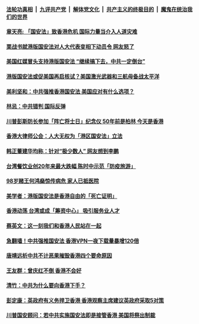 ####  [法轮功真相](../../../../basic/blob/master/README.md?t=05261101) &nbsp;|&nbsp; [九评共产党](../../../../9ping.md/blob/master/README.md?t=05261101) &nbsp;|&nbsp; [解体党文化](../../../../jtdwh.md/blob/master/README.md?t=05261101)  &nbsp;|&nbsp; [共产主义的终极目的](../../../../gczydzjmd.md/blob/master/README.md?t=05261101) &nbsp;|&nbsp; [魔鬼在统治我们的世界](../../../../mgztzwmdsj.md/blob/master/README.md?t=05261101) 

#### [章天亮: 「国安法」致香港危机  国际力量当介入人道灾难](../pages/soh55/383017.md?t=05261101) 
#### [栗战书就港版国安法对人大代表变相下动员令 网友怒了](../pages/soh55/383005.md?t=05261101) 
#### [美国红媒冒头支持港版国安法 “继续搞下去，中共一定倒台”](../pages/soh55/382930.md?t=05261101) 
#### [港版国安法或促美国再启核试？美国激光武器和三航母备战太平洋 ](../pages/soh55/382885.md?t=05261101) 
#### [美利坚和：中共强推香港国安法 美国应对有什么选项？](../pages/soh55/382918.md?t=05261101) 
#### [林忌：中共错判  国际反弹](../pages/soh55/382894.md?t=05261101) 
#### [川普彭斯防长参加「阵亡将士日」纪念仪  50年前是柏林 今天是香港](../pages/soh55/382870.md?t=05261101) 
#### [香港大律师公会：人大无权为「港区国安法」立法](../pages/soh55/382804.md?t=05261101) 
#### [韩正董建华均称：针对“极少数人”  网友想到李鹏](../pages/soh55/382807.md?t=05261101) 
#### [台湾餐饮业创20年来最大跌幅  陈时中示范「防疫旅游」](../pages/soh55/382765.md?t=05261101) 
#### [98岁赌王何鸿燊惊传病危 家人已抵医院](../pages/soh55/382792.md?t=05261101) 
#### [美学者：港版国安法是香港自由的「死亡证明」](../pages/soh55/382762.md?t=05261101) 
#### [香港动荡 台湾或成「筹资中心」 吸引服务业人才](../pages/soh55/382711.md?t=05261101) 
#### [蔡英文：这一刻我们和香港人民站在一起](../pages/soh55/382642.md?t=05261101) 
#### [急翻墙！中共强推国安法 香港VPN一夜下载量暴增120倍 ](../pages/soh55/382660.md?t=05261101) 
#### [唐靖远析中共不计恶果摧毁香港四个要命原因](../pages/soh55/382633.md?t=05261101) 
#### [王友群：曾庆红不倒 香港不会好](../pages/soh55/382597.md?t=05261101) 
#### [清竹：中共为什么要向香港下手？](../pages/soh55/382594.md?t=05261101) 
#### [  彭定康：英政府有义务捍卫香港   香港观察主席建议英政府采取5对策](../pages/soh55/382567.md?t=05261101) 
#### [川普国安顾问：若中共实施国安法即是接管香港 美国将祭出制裁](../pages/soh55/382573.md?t=05261101) 
